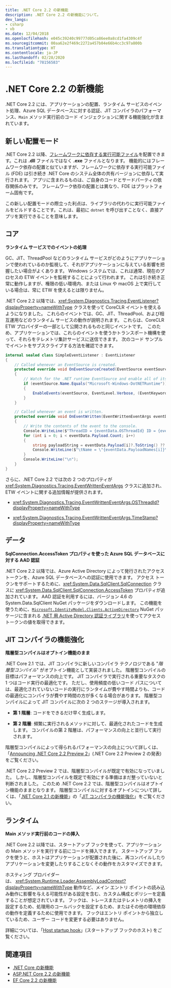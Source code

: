```yaml
---
title: .NET Core 2.2 の新機能
description: .NET Core 2.2 の新機能について。
dev_langs:
- csharp
- vb
ms.date: 12/04/2018
ms.openlocfilehash: e045c39240c99777d05ca86ee0a8cd1fa4309c4f
ms.sourcegitcommit: 00aa62e2f469c2272a457b04e66b4cc3c97a800b
ms.translationtype: HT
ms.contentlocale: ja-JP
ms.lasthandoff: 02/28/2020
ms.locfileid: "78156583"
---
```

# <a name="whats-new-in-net-core-22"></a>.NET Core 2.2 の新機能

.NET Core 2.2 には、アプリケーションの配置、ランタイム サービスのイベント処理、Azure SQL データベースに対する認証、JIT コンパイラのパフォーマンス、`Main` メソッド実行前のコード インジェクションに関する機能強化が含まれています。

## <a name="new-deployment-mode"></a>新しい配置モード

.NET Core 2.2 以降、[フレームワークに依存する実行可能ファイル](../deploying/index.md#publish-runtime-dependent)を配置できます。これは **.dll** ファイルではなく **.exe** ファイルとなります。 機能的にはフレームワーク依存の配置と似ていますが、フレームワークに依存する実行可能ファイル (FDE) は引き続き .NET Core のシステム全体の共有バージョンに依存して実行されます。 アプリに含まれるものは、ご自身のコードとサードパーティの依存関係のみです。 フレームワーク依存の配置とは異なり、FDE はプラットフォーム固有です。

この新しい配置モードの際立った利点は、ライブラリの代わりに実行可能ファイルをビルドすることです。これは、最初に `dotnet` を呼び出すことなく、直接アプリを実行できることを意味します。

## <a name="core"></a>コア

**ランタイム サービスでのイベントの処理**

GC、JIT、ThreadPool などのランタイム サービスがどのようにアプリケーションで使われているのか監視して、それがアプリケーションに与えている影響を把握したい場合がよくあります。 Windows システムでは、これは通常、現在のプロセスの ETW イベントを監視することによって行われます。 これは引き続き正常に動作しますが、権限の低い環境内、または Linux や macOS 上で実行している場合は、常に ETW を使えるとは限りません。

.NET Core 2.2 以降では、<xref:System.Diagnostics.Tracing.EventListener?displayProperty=nameWithType> クラスを使って CoreCLR イベントを使えるようになりました。 これらのイベントでは、GC、JIT、ThreadPool、および相互運用などのランタイム サービスの動作が説明されます。 これらは、CoreCLR ETW プロバイダーの一部として公開されるものと同じイベントです。  このため、アプリケーションでは、これらのイベントを使うかトランスポート機構を使って、それらをテレメトリ集計サービスに送信できます。 次のコード サンプルでイベントをサブスクライブする方法を確認できます。

```csharp
internal sealed class SimpleEventListener : EventListener
{
    // Called whenever an EventSource is created.
    protected override void OnEventSourceCreated(EventSource eventSource)
    {
        // Watch for the .NET runtime EventSource and enable all of its events.
        if (eventSource.Name.Equals("Microsoft-Windows-DotNETRuntime"))
        {
            EnableEvents(eventSource, EventLevel.Verbose, (EventKeywords)(-1));
        }
    }

    // Called whenever an event is written.
    protected override void OnEventWritten(EventWrittenEventArgs eventData)
    {
        // Write the contents of the event to the console.
        Console.WriteLine($"ThreadID = {eventData.OSThreadId} ID = {eventData.EventId} Name = {eventData.EventName}");
        for (int i = 0; i < eventData.Payload.Count; i++)
        {
            string payloadString = eventData.Payload[i]?.ToString() ?? string.Empty;
            Console.WriteLine($"\tName = \"{eventData.PayloadNames[i]}\" Value = \"{payloadString}\"");
        }
        Console.WriteLine("\n");
    }
}
```

さらに、.NET Core 2.2 では次の 2 つのプロパティが <xref:System.Diagnostics.Tracing.EventWrittenEventArgs> クラスに追加され、ETW イベントに関する追加情報が提供されます。

- <xref:System.Diagnostics.Tracing.EventWrittenEventArgs.OSThreadId?displayProperty=nameWithType>

- <xref:System.Diagnostics.Tracing.EventWrittenEventArgs.TimeStamp?displayProperty=nameWithType>

## <a name="data"></a>データ

**SqlConnection.AccessToken プロパティを使った Azure SQL データベースに対する AAD 認証**

.NET Core 2.2 以降では、Azure Active Directory によって発行されたアクセス トークンを、Azure SQL データベースへの認証に使用できます。 アクセス トークンをサポートするために、<xref:System.Data.SqlClient.SqlConnection> クラスに <xref:System.Data.SqlClient.SqlConnection.AccessToken> プロパティが追加されています。 AAD 認証を利用するには、バージョン 4.6 の System.Data.SqlClient NuGet パッケージをダウンロードします。 この機能を使うために、[`Microsoft.IdentityModel.Clients.ActiveDirectory`](https://www.nuget.org/packages/Microsoft.IdentityModel.Clients.ActiveDirectory/) NuGet パッケージに含まれる [.NET 用 Active Directory 認証ライブラリ](https://github.com/AzureAD/azure-activedirectory-library-for-dotnet)を使ってアクセス トークンの値を取得できます。

## <a name="jit-compiler-improvements"></a>JIT コンパイラの機能強化

**階層型コンパイルはオプトイン機能のまま**

.NET Core 2.1 では、JIT コンパイラに新しいコンパイラ テクノロジである "*階層型コンパイル*" がオプトイン機能として実装されました。 階層型コンパイルの目標はパフォーマンスの向上です。 JIT コンパイラで実行される重要なタスクの 1 つはコード実行の最適化です。 ただし、使用頻度の低いコード パスについては、最適化されていないコードの実行にランタイムが費やす時間よりも、コードの最適化にコンパイラが費やす時間の方が多くなる場合があります。 階層型コンパイルによって JIT コンパイルに次の 2 つのステージが導入されます。

- **第 1 階層**: コードをできるだけ早く生成します。

- **第 2 階層**: 頻繁に実行されるメソッドに対して、最適化されたコードを生成します。 コンパイルの第 2 階層は、パフォーマンスの向上と並行して実行されます。

階層型コンパイルによって得られるパフォーマンスの向上について詳しくは、「[Announcing .NET Core 2.2 Preview 2](https://devblogs.microsoft.com/dotnet/announcing-net-core-2-2-preview-2/)」(.NET Core 2.2 Preview 2 の発表) をご覧ください。

.NET Core 2.2 Preview 2 では、階層型コンパイルが既定で有効になっていました。 しかし、階層型コンパイルを既定で有効にする準備はまだ整っていないと判断されました。 このため .NET Core 2.2 では、階層型コンパイルはオプトイン機能のままとなります。 階層型コンパイルに対するオプトインについて詳しくは、「[.NET Core 2.1 の新機能](dotnet-core-2-1.md)」の「[JIT コンパイラの機能強化](dotnet-core-2-1.md#jit-compiler-improvements)」をご覧ください。

## <a name="runtime"></a>ランタイム

**Main メソッド実行前のコードの挿入**

.NET Core 2.2 以降では、スタートアップ フックを使って、アプリケーションの Main メソッドを実行する前にコードを挿入できます。 スタートアップ フックを使うと、ホストはアプリケーションが配置された後に、再コンパイルしたりアプリケーションを変更したりすることなくその動作をカスタマイズできます。

ホスティング プロバイダーは、 <xref:System.Runtime.Loader.AssemblyLoadContext?displayProperty=nameWithType> 動作など、メイン エントリ ポイントの読み込み動作に影響を与える可能性がある設定を含む、カスタム構成とポリシーを定義することが想定されています。 フックは、トレースまたはテレメトリの挿入を設定するため、処理用のコールバックを設定するため、またはその他の環境依存の動作を定義するために使用できます。 フックはエントリ ポイントから独立しているため、ユーザー コードを変更する必要はありません。

詳細については、「[Host startup hook](https://github.com/dotnet/core-setup/blob/master/Documentation/design-docs/host-startup-hook.md)」(スタートアップ フックのホスト) をご覧ください。

## <a name="see-also"></a>関連項目

- [.NET Core の新機能](index.md)
- [ASP.NET Core 2.2 の新機能](/aspnet/core/release-notes/aspnetcore-2.2)
- [EF Core 2.2 の新機能](/ef/core/what-is-new/ef-core-2.2)
